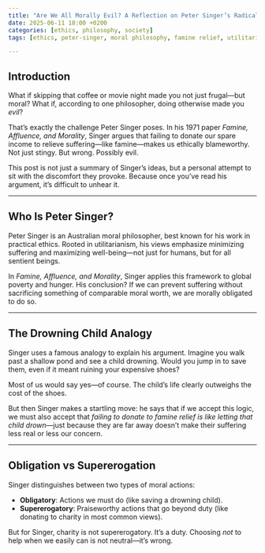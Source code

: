 ```yaml
---
title: "Are We All Morally Evil? A Reflection on Peter Singer’s Radical Ethics"
date: 2025-06-11 18:00 +0200
categories: [ethics, philosophy, society]
tags: [ethics, peter-singer, moral philosophy, famine relief, utilitarianism, charity]

---
```



## Introduction

What if skipping that coffee or movie night made you not just frugal—but moral? What if, according to one philosopher, doing otherwise made you *evil*?

That’s exactly the challenge Peter Singer poses. In his 1971 paper *Famine, Affluence, and Morality*, Singer argues that failing to donate our spare income to relieve suffering—like famine—makes us ethically blameworthy. Not just stingy. But wrong. Possibly evil.

This post is not just a summary of Singer’s ideas, but a personal attempt to sit with the discomfort they provoke. Because once you’ve read his argument, it’s difficult to unhear it.

---

## Who Is Peter Singer?

Peter Singer is an Australian moral philosopher, best known for his work in practical ethics. Rooted in utilitarianism, his views emphasize minimizing suffering and maximizing well-being—not just for humans, but for all sentient beings.

In *Famine, Affluence, and Morality*, Singer applies this framework to global poverty and hunger. His conclusion? If we can prevent suffering without sacrificing something of comparable moral worth, we are morally obligated to do so.

---


## The Drowning Child Analogy

Singer uses a famous analogy to explain his argument. Imagine you walk past a shallow pond and see a child drowning. Would you jump in to save them, even if it meant ruining your expensive shoes?

Most of us would say yes—of course. The child’s life clearly outweighs the cost of the shoes.

But then Singer makes a startling move: he says that if we accept this logic, we must also accept that *failing to donate to famine relief is like letting that child drown*—just because they are far away doesn’t make their suffering less real or less our concern.

---

## Obligation vs Supererogation

Singer distinguishes between two types of moral actions:

- **Obligatory**: Actions we must do (like saving a drowning child).
- **Supererogatory**: Praiseworthy actions that go beyond duty (like donating to charity in most common views).

But for Singer, charity is not supererogatory. It’s a duty. Choosing *not* to help when we easily can is not neutral—it’s wrong.

